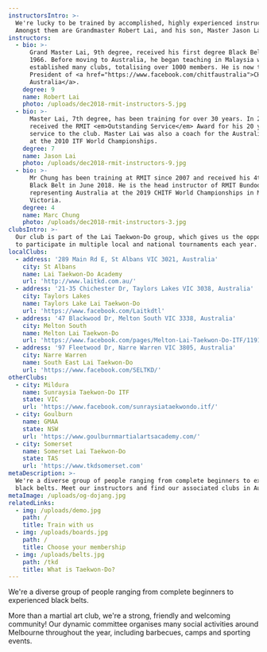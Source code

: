 ```yaml
---
instructorsIntro: >-
  We're lucky to be trained by accomplished, highly experienced instructors.
  Amongst them are Grandmaster Robert Lai, and his son, Master Jason Lai.
instructors:
  - bio: >-
      Grand Master Lai, 9th degree, received his first degree Black Belt in
      1966. Before moving to Australia, he began teaching in Malaysia where he
      established many clubs, totalising over 1000 members. He is now the
      President of <a href="https://www.facebook.com/chitfaustralia">CHITF
      Australia</a>.
    degree: 9
    name: Robert Lai
    photo: /uploads/dec2018-rmit-instructors-5.jpg
  - bio: >-
      Master Lai, 7th degree, has been training for over 30 years. In 2013, he
      received the RMIT <em>Outstanding Service</em> Award for his 20 years of
      service to the club. Master Lai was also a coach for the Australian Team
      at the 2010 ITF World Championships.
    degree: 7
    name: Jason Lai
    photo: /uploads/dec2018-rmit-instructors-9.jpg
  - bio: >-
      Mr Chung has been training at RMIT since 2007 and received his 4th degree
      Black Belt in June 2018. He is the head instructor of RMIT Bundoora. He is
      representing Australia at the 2019 CHITF World Championships in Melbourne,
      Victoria.
    degree: 4
    name: Marc Chung
    photo: /uploads/dec2018-rmit-instructors-3.jpg
clubsIntro: >-
  Our club is part of the Lai Taekwon-Do group, which gives us the opportunity
  to participate in multiple local and national tournaments each year.
localClubs:
  - address: '289 Main Rd E, St Albans VIC 3021, Australia'
    city: St Albans
    name: Lai Taekwon-Do Academy
    url: 'http://www.laitkd.com.au/'
  - address: '21-35 Chichester Dr, Taylors Lakes VIC 3038, Australia'
    city: Taylors Lakes
    name: Taylors Lake Lai Taekwon-Do
    url: 'https://www.facebook.com/Laitkdtl'
  - address: '47 Blackwood Dr, Melton South VIC 3338, Australia'
    city: Melton South
    name: Melton Lai Taekwon-Do
    url: 'https://www.facebook.com/pages/Melton-Lai-Taekwon-Do-ITF/119160461466076'
  - address: '97 Fleetwood Dr, Narre Warren VIC 3805, Australia'
    city: Narre Warren
    name: South East Lai Taekwon-Do
    url: 'https://www.facebook.com/SELTKD/'
otherClubs:
  - city: Mildura
    name: Sunraysia Taekwon-Do ITF
    state: VIC
    url: 'https://www.facebook.com/sunraysiataekwondo.itf/'
  - city: Goulburn
    name: GMAA
    state: NSW
    url: 'https://www.goulburnmartialartsacademy.com/'
  - city: Somerset
    name: Somerset Lai Taekwon-Do
    state: TAS
    url: 'https://www.tkdsomerset.com'
metaDescription: >-
  We're a diverse group of people ranging from complete beginners to experienced
  black belts. Meet our instructors and find our associated clubs in Australia.
metaImage: /uploads/og-dojang.jpg
relatedLinks:
  - img: /uploads/demo.jpg
    path: /
    title: Train with us
  - img: /uploads/boards.jpg
    path: /
    title: Choose your membership
  - img: /uploads/belts.jpg
    path: /tkd
    title: What is Taekwon-Do?
---
```

We're a diverse group of people ranging from complete beginners to experienced black belts.

More than a martial art club, we're a strong, friendly and welcoming community! Our dynamic committee organises many social activities around Melbourne throughout the year, including barbecues, camps and sporting events.
